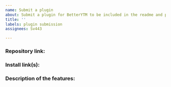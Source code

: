 ```yaml
---
name: Submit a plugin
about: Submit a plugin for BetterYTM to be included in the readme and possibly the userscript itself
title: ''
labels: plugin submission
assignees: Sv443

---
```



### Repository link:
<!-- Link to the repository of the plugin you want to submit. -->


### Install link(s):
<!-- Link(s) to where users can install the plugin. -->
<!-- For example GreasyFork, OpenUserJS or your own website. -->


### Description of the features:
<!-- A concise description or list of your plugin's features. -->
